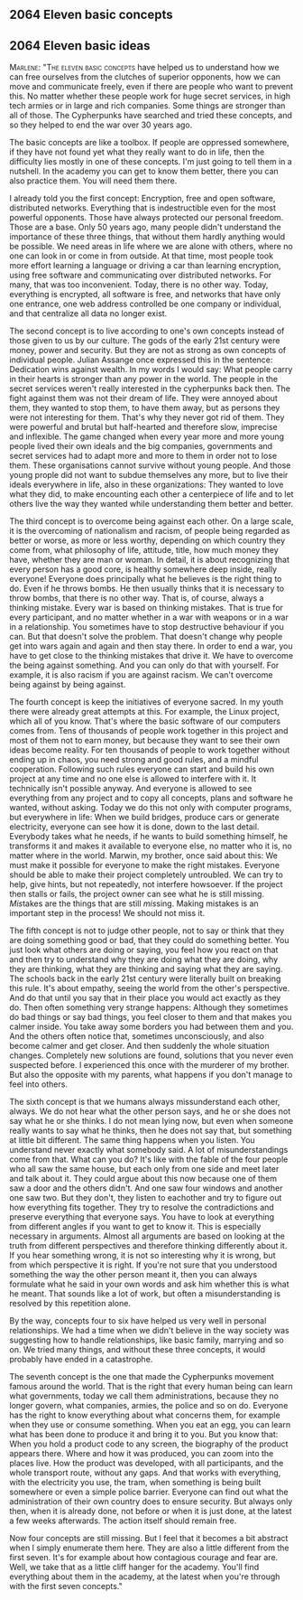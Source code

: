 
## **2064** Eleven basic concepts

## **2064** Eleven basic ideas

<span style="font-variant:small-caps;">Marlene: "The eleven basic concepts</span> have helped us to understand how we can free ourselves from the clutches of superior opponents, how we can move and communicate freely, even if there are people who want to prevent this.
No matter whether these people work for huge secret services, in high tech armies or in large and rich companies.
Some things are stronger than all of those.
The Cypherpunks have searched and tried these concepts, and so they helped to end the war over 30 years ago.

The basic concepts are like a toolbox.
If people are oppressed somewhere, if they have not found yet what they really want to do in life, then the difficulty lies mostly in one of these concepts.
I'm just going to tell them in a nutshell.
In the academy you can get to know them better, there you can also practice them.
You will need them there.

I already told you the first concept:
Encryption, free and open software, distributed networks.
Everything that is indestructible even for the most powerful opponents.
Those have always protected our personal freedom.
Those are a base.
Only 50 years ago, many people didn't understand the importance of these three things, that without them hardly anything would be possible.
We need areas in life where we are alone with others, where no one can look in or come in from outside.
At that time, most people took more effort learning a language or driving a car than learning encryption, using free software and communicating over distributed networks.
For many, that was too inconvenient.
Today, there is no other way.
Today, everything is encrypted, all software is free, and networks that have only one entrance, one web address controlled be one company or individual, and that centralize all data no longer exist.

The second concept is to live according to one's own concepts instead of those given to us by our culture.
The gods of the early 21st century were money, power and security.
But they are not as strong as own concepts of individual people.
Julian Assange once expressed this in the sentence:
Dedication wins against wealth.
In my words I would say:
What people carry in their hearts is stronger than any power in the world.
The people in the secret services weren't really interested in the cypherpunks back then.
The fight against them was not their dream of life.
They were annoyed about them, they wanted to stop them, to have them away, but as persons they were not interesting for them.
That's why they never got rid of them.
They were powerful and brutal but half-hearted and therefore slow, imprecise and inflexible.
The game changed when every year more and more young people lived their own ideals and the big companies, governments and secret services had to adapt more and more to them in order not to lose them.
These organisations cannot survive without young people.
And those young prople did not want to subdue themselves any more, but to live their ideals everywhere in life, also in these organizations:
They wanted to love what they did, to make encounting each other a centerpiece of life and to let others live the way they wanted while understanding them better and better.

The third concept is to overcome being against each other.
On a large scale, it is the overcoming of nationalism and racism, of people being regarded as better or worse, as more or less worthy, depending on which country they come from, what philosophy of life, attitude, title, how much money they have, whether they are man or woman.
In detail, it is about recognizing that every person has a good core, is healthy somewhere deep inside, really everyone!
Everyone does principally what he believes is the right thing to do.
Even if he throws bombs.
He then usually thinks that it is necessary to throw bombs, that there is no other way.
That is, of course, always a thinking mistake.
Every war is based on thinking mistakes. 
That is true for every participant, and no matter whether in a war with weapons or in a war in a relationship.
You sometimes have to stop destructive behaviour if you can.
But that doesn't solve the problem.
That doesn't change why people get into wars again and again and then stay there.
In order to end a war, you have to get close to the thinking mistakes that drive it.
We have to overcome the being against something.
And you can only do that with yourself.
For example, it is also racism if you are against racism.
We can't overcome being against by being against.

The fourth concept is keep the initiatives of everyone sacred.
In my youth there were already great attempts at this.
For example, the Linux project, which all of you know.
That's where the basic software of our computers comes from.
Tens of thousands of people work together in this project and most of them not to earn money, but because they want to see their own ideas become reality.
For ten thousands of people to work together without ending up in chaos, you need strong and good rules, and a mindful cooperation.
Following such rules everyone can start and build his own project at any time and no one else is allowed to interfere with it.
It technically isn't possible anyway.
And everyone is allowed to see everything from any project and to copy all concepts, plans and software he wanted, without asking.
Today we do this not only with computer programs, but everywhere in life:
When we build bridges, produce cars or generate electricity, everyone can see how it is done, down to the last detail.
Everybody takes what he needs, if he wants to build something himself, he transforms it and makes it available to everyone else, no matter who it is, no matter where in the world.
Marwin, my brother, once said about this:
We must make it possible for everyone to make the right mistakes.
Everyone should be able to make their project completely untroubled.
We can try to help, give hints, but not repeatedly, not interfere howsoever.
If the project then stalls or fails, the project owner can see what he is still missing.
<em>Mis</em>takes are the things that are still <em>mis</em>sing.
Making mistakes is an important step in the process!
We should not miss it.

The fifth concept is not to judge other people, not to say or think that they are doing something good or bad, that they could do something better.
You just look what others are doing or saying, you feel how you react on that and then try to understand why they are doing what they are doing, why they are thinking, what they are thinking and saying what they are saying.
The schools back in the early 21st century were literally built on breaking this rule.
It's about empathy, seeing the world from the other's perspective.
And do that until you say that in their place you would act exactly as they do.
Then often something very strange happens:
Although they sometimes do bad things or say bad things, you feel closer to them and that makes you calmer inside.
You take away some borders you had between them and you.
And the others often notice that, sometimes unconsciously, and also become calmer and get closer.
And then suddenly the whole situation changes.
Completely new solutions are found, solutions that you never even suspected before.
I experienced this once with the murderer of my brother.
But also the opposite with my parents, what happens if you don't manage to feel into others.

The sixth concept is that we humans always missunderstand each other, always.
We do not hear what the other person says, and he or she does not say what he or she thinks.
I do not mean lying now, but even when someone really wants to say what he thinks, then he does not say that, but something at little bit different.
The same thing happens when you listen.
You understand never exactly what somebody said.
A lot of misunderstandings come from that.
What can you do?
It's like with the fable of the four people who all saw the same house, but each only from one side and meet later and talk about it.
They could argue about this now because one of them saw a door and the others didn't.
And one saw four windows and another one saw two.
But they don't, they listen to eachother and try to figure out how everything fits together.
They try to resolve the contradictions and preserve everything that everyone says.
You have to look at everything from different angles if you want to get to know it.
This is especially necessary in arguments.
Almost all arguments are based on looking at the truth from different perspectives and therefore thinking differently about it.
If you hear something wrong, it is not so interesting why it is wrong, but from which perspective it is right.
If you're not sure that you understood something the way the other person meant it, then you can always formulate what he said in your own words and ask him whether this is what he meant.
That sounds like a lot of work, but often a misunderstanding is resolved by this repetition alone.

By the way, concepts four to six have helped us very well in personal relationships.
We had a time when we didn't believe in the way society was suggesting how to handle relationships, like basic family, marrying and so on.
We tried many things, and without these three concepts, it would probably have ended in a catastrophe.

The seventh concept is the one that made the Cypherpunks movement famous around the world.
That is the right that every human being can learn what governments, today we call them administrations, because they no longer govern, what companies, armies, the police and so on do.
Everyone has the right to know everything about what concerns them, for example when they use or consume something.
When you eat an egg, you can learn what has been done to produce it and bring it to you.
But you know that:
When you hold a product code to any screen, the biography of the product appears there.
Where and how it was produced, you can zoom into the places live.
How the product was developed, with all participants, and the whole transport route, without any gaps.
And that works with everything, with the electricity you use, the tram, when something is being built somewhere or even a simple police barrier.
Everyone can find out what the administration of their own country does to ensure security.
But always only then, when it is already done, not before or when it is just done, at the latest a few weeks afterwards.
The action itself should remain free.

Now four concepts are still missing.
But I feel that it becomes a bit abstract when I simply enumerate them here.
They are also a little different from the first seven.
It's for example about how contagious courage and fear are.
Well, we take that as a little cliff hanger for the academy.
You'll find everything about them in the academy, at the latest when you're through with the first seven concepts."


